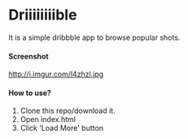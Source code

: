Driiiiiiiible
=============

It is a simple dribbble app to browse popular shots.

#### Screenshot
http://i.imgur.com/l4zhzl.jpg

#### How to use?
1. Clone this repo/download it.
2. Open index.html
3. Click 'Load More' button